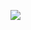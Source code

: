 <p align="left">
  <a href="https://github.com/Emre-Kibar">
    <img src="https://readme-typing-svg.demolab.com/?lines=Emre%20Kibar&font=Fira%20Code&center=true&width=250&height=45&vCenter=true&pause=400&size=25" />
</p>

<!--
**Emre-Kibar/Emre-Kibar** is a ✨ _special_ ✨ repository because its `README.md` (this file) appears on your GitHub profile.

Here are some ideas to get you started:

- 🔭 I’m currently working on ...
- 🌱 I’m currently learning ...
- 👯 I’m looking to collaborate on ...
- 🤔 I’m looking for help with ...
- 💬 Ask me about ...
- 📫 How to reach me: ...
- 😄 Pronouns: ...
- ⚡ Fun fact: ...
-->
